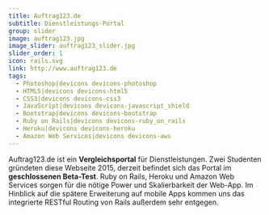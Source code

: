 ```yaml
---
title: Auftrag123.de
subtitle: Dienstleistungs-Portal
group: slider
image: auftrag123.jpg
image_slider: auftrag123_slider.jpg
slider_order: 1
icon: rails.svg
link: http://www.auftrag123.de
tags:
  - Photoshop|devicons devicons-photoshop
  - HTML5|devicons devicons-html5
  - CSS3|devicons devicons-css3
  - JavaScript|devicons devicons-javascript_shield
  - Bootstrap|devicons devicons-bootstrap
  - Ruby on Rails|devicons devicons-ruby_on_rails
  - Heroku|devicons devicons-heroku
  - Amazon Web Services|devicons devicons-aws
---
```


Auftrag123.de ist ein **Vergleichsportal** für Dienstleistungen. Zwei Studenten gründeten diese Webseite 2015, derzeit befindet sich das Portal im **geschlossenen Beta-Test**. Ruby on Rails, Heroku und Amazon Web Services sorgen für die nötige Power und Skalierbarkeit der Web-App. Im Hinblick auf die spätere Erweiterung auf mobile Apps kommen uns das integrierte RESTful Routing von Rails außerdem sehr entgegen.

